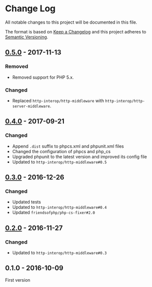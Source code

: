 # Change Log
All notable changes to this project will be documented in this file.

The format is based on [Keep a Changelog](http://keepachangelog.com/) 
and this project adheres to [Semantic Versioning](http://semver.org/).

## [0.5.0] - 2017-11-13

### Removed

* Removed support for PHP 5.x.

### Changed

* Replaced `http-interop/http-middleware` with  `http-interop/http-server-middleware`.

## [0.4.0] - 2017-09-21

### Changed

* Append `.dist` suffix to phpcs.xml and phpunit.xml files
* Changed the configuration of phpcs and php_cs
* Upgraded phpunit to the latest version and improved its config file
* Updated to `http-interop/http-middleware#0.5`

## [0.3.0] - 2016-12-26

### Changed

* Updated tests
* Updated to `http-interop/http-middleware#0.4`
* Updated `friendsofphp/php-cs-fixer#2.0`

## [0.2.0] - 2016-11-27

### Changed

* Updated to `http-interop/http-middleware#0.3`

## 0.1.0 - 2016-10-09

First version

[0.5.0]: https://github.com/middlewares/honeypot/compare/v0.4.0...v0.5.0
[0.4.0]: https://github.com/middlewares/honeypot/compare/v0.3.0...v0.4.0
[0.3.0]: https://github.com/middlewares/honeypot/compare/v0.2.0...v0.3.0
[0.2.0]: https://github.com/middlewares/honeypot/compare/v0.1.0...v0.2.0
